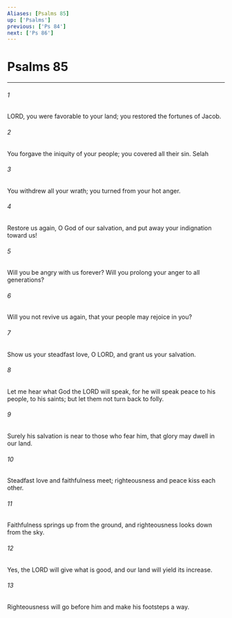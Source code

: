 ```yaml
---
Aliases: [Psalms 85]
up: ['Psalms']
previous: ['Ps 84']
next: ['Ps 86']
---
```

# Psalms 85
***



###### 1 
LORD, you were favorable to your land; you restored the fortunes of Jacob. 

###### 2 
You forgave the iniquity of your people; you covered all their sin. Selah 

###### 3 
You withdrew all your wrath; you turned from your hot anger. 

###### 4 
Restore us again, O God of our salvation, and put away your indignation toward us! 

###### 5 
Will you be angry with us forever? Will you prolong your anger to all generations? 

###### 6 
Will you not revive us again, that your people may rejoice in you? 

###### 7 
Show us your steadfast love, O LORD, and grant us your salvation. 

###### 8 
Let me hear what God the LORD will speak, for he will speak peace to his people, to his saints; but let them not turn back to folly. 

###### 9 
Surely his salvation is near to those who fear him, that glory may dwell in our land. 

###### 10 
Steadfast love and faithfulness meet; righteousness and peace kiss each other. 

###### 11 
Faithfulness springs up from the ground, and righteousness looks down from the sky. 

###### 12 
Yes, the LORD will give what is good, and our land will yield its increase. 

###### 13 
Righteousness will go before him and make his footsteps a way.
